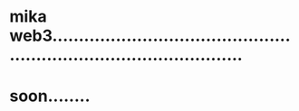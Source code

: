 # mika web3.........................................................................................
# soon........
